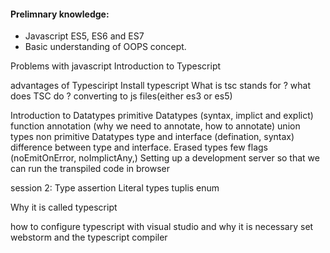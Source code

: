 #### Prelimnary knowledge:
  - Javascript ES5, ES6 and ES7
  - Basic understanding of OOPS concept.

Problems with javascript
Introduction to Typescript
	
advantages of Typesciript
Install typescript
What is tsc stands for ?
what does TSC do ?
  converting to js files(either es3 or es5)

Introduction to Datatypes
  primitive Datatypes (syntax, implict and explict)
  function annotation (why we need to annotate, how to annotate)
  union types
  non primitive Datatypes
   type and interface (defination, syntax)
   difference between type and interface.
  Erased types
few flags (noEmitOnError, noImplictAny,)
Setting up a development server so that we can run the transpiled code in browser

session 2:
Type assertion
Literal types
tuplis
enum

Why it is called typescript

	
how to configure typescript with visual studio and why it is necessary
set webstorm and the typescript compiler